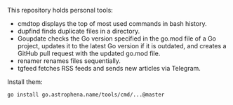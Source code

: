 This repository holds personal tools:

- cmdtop displays the top of most used commands in bash history.
- dupfind finds duplicate files in a directory.
- Goupdate checks the Go version specified in the go.mod file of a Go project, updates it to the latest Go version if it is outdated, and creates a GitHub pull request with the updated go.mod file.
- renamer renames files sequentially.
- tgfeed fetches RSS feeds and sends new articles via Telegram.

Install them:

```sh
go install go.astrophena.name/tools/cmd/...@master
```
